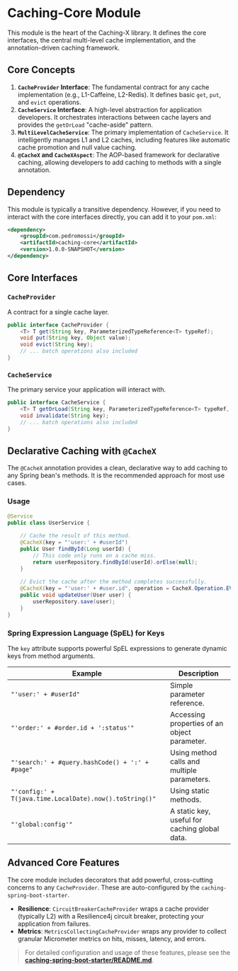 # Caching-Core Module

This module is the heart of the Caching-X library. It defines the core interfaces, the central multi-level cache implementation, and the annotation-driven caching framework.

## Core Concepts

1.  **`CacheProvider` Interface**: The fundamental contract for any cache implementation (e.g., L1-Caffeine, L2-Redis). It defines basic `get`, `put`, and `evict` operations.
2.  **`CacheService` Interface**: A high-level abstraction for application developers. It orchestrates interactions between cache layers and provides the `getOrLoad` "cache-aside" pattern.
3.  **`MultiLevelCacheService`**: The primary implementation of `CacheService`. It intelligently manages L1 and L2 caches, including features like automatic cache promotion and null value caching.
4.  **`@CacheX` and `CacheXAspect`**: The AOP-based framework for declarative caching, allowing developers to add caching to methods with a single annotation.

## Dependency

This module is typically a transitive dependency. However, if you need to interact with the core interfaces directly, you can add it to your `pom.xml`:

```xml
<dependency>
    <groupId>com.pedromossi</groupId>
    <artifactId>caching-core</artifactId>
    <version>1.0.0-SNAPSHOT</version>
</dependency>
```

## Core Interfaces

### `CacheProvider`

A contract for a single cache layer.

```java
public interface CacheProvider {
    <T> T get(String key, ParameterizedTypeReference<T> typeRef);
    void put(String key, Object value);
    void evict(String key);
    // ... batch operations also included
}
```

### `CacheService`

The primary service your application will interact with.

```java
public interface CacheService {
    <T> T getOrLoad(String key, ParameterizedTypeReference<T> typeRef, Supplier<T> loader);
    void invalidate(String key);
    // ... batch operations also included
}
```

## Declarative Caching with `@CacheX`

The `@CacheX` annotation provides a clean, declarative way to add caching to any Spring bean's methods. It is the recommended approach for most use cases.

### Usage

```java
@Service
public class UserService {
    
    // Cache the result of this method.
    @CacheX(key = "'user:' + #userId")
    public User findById(Long userId) {
        // This code only runs on a cache miss.
        return userRepository.findById(userId).orElse(null);
    }
    
    // Evict the cache after the method completes successfully.
    @CacheX(key = "'user:' + #user.id", operation = CacheX.Operation.EVICT)
    public void updateUser(User user) {
        userRepository.save(user);
    }
}
```

### Spring Expression Language (SpEL) for Keys

The `key` attribute supports powerful SpEL expressions to generate dynamic keys from method arguments.

| Example                                               | Description                                         |
| ----------------------------------------------------- | --------------------------------------------------- |
| `"'user:' + #userId"`                                 | Simple parameter reference.                         |
| `"'order:' + #order.id + ':status'"`                  | Accessing properties of an object parameter.        |
| `"'search:' + #query.hashCode() + ':' + #page"`       | Using method calls and multiple parameters.         |
| `"'config:' + T(java.time.LocalDate).now().toString()"`| Using static methods.                               |
| `"'global:config'"`                                   | A static key, useful for caching global data.       |

## Advanced Core Features

The core module includes decorators that add powerful, cross-cutting concerns to any `CacheProvider`. These are auto-configured by the `caching-spring-boot-starter`.

-   **Resilience**: `CircuitBreakerCacheProvider` wraps a cache provider (typically L2) with a Resilience4j circuit breaker, protecting your application from failures.
-   **Metrics**: `MetricsCollectingCacheProvider` wraps any provider to collect granular Micrometer metrics on hits, misses, latency, and errors.

> For detailed configuration and usage of these features, please see the **[caching-spring-boot-starter/README.md](caching-spring-boot-starter/README.md)**.
